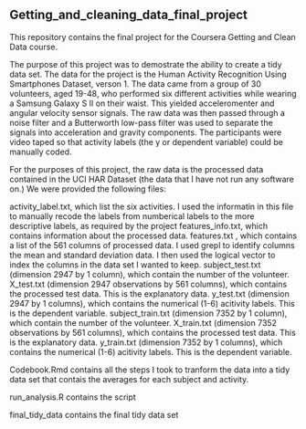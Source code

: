 ## Getting_and_cleaning_data_final_project

This repository contains the final project for the Coursera Getting and Clean Data course.

The purpose of this project was to demostrate the ability to create a tidy data set. The data for the project is the Human Activity Recognition Using Smartphones Dataset, verson 1. The data came from a group of 30 volunteers, aged 19-48, who performed six different activities while wearing a Samsung Galaxy S II on their waist. This yielded acceleromenter and angular velocity sensor signals. The raw data was then passed through a noise filter and a Butterworth low-pass filter was used to separate the signals into acceleration and gravity components. The participants were video taped so that activity labels (the y or dependent variable) could be manually coded.

For the purposes of this project, the raw data is the processed data contained in the UCI HAR Dataset (the data that I have not run any software on.) We were provided the following files:

activity_label.txt, which list the six activities. I used the informatin in this file to manually recode the labels from numberical labels to the more descriptive labels, as required by the project features_info.txt, which contains information about the processed data. features.txt , which contains a list of the 561 columns of processed data. I used grepl to identify columns the mean and standard deviation data. I then used the logical vector to index the columns in the data set I wanted to keep. subject_test.txt (dimension 2947 by 1 column), which contain the number of the volunteer. X_test.txt (dimension 2947 observations by 561 columns), which contains the processed test data. This is the explanatory data. y_test.txt (dimension 2947 by 1 columns), which contains the numerical (1-6) acitivity labels. This is the dependent variable. subject_train.txt (dimension 7352 by 1 column), which contain the number of the volunteer. X_train.txt (dimension 7352 observations by 561 columns), which contains the processed test data. This is the explanatory data. y_train.txt (dimension 7352 by 1 columns), which contains the numerical (1-6) acitivity labels. This is the dependent variable.

Codebook.Rmd contains all the steps I took to tranform the data into a tidy data set that contais the averages for each subject and activity.

run_analysis.R contains the script

final_tidy_data contains the final tidy data set
